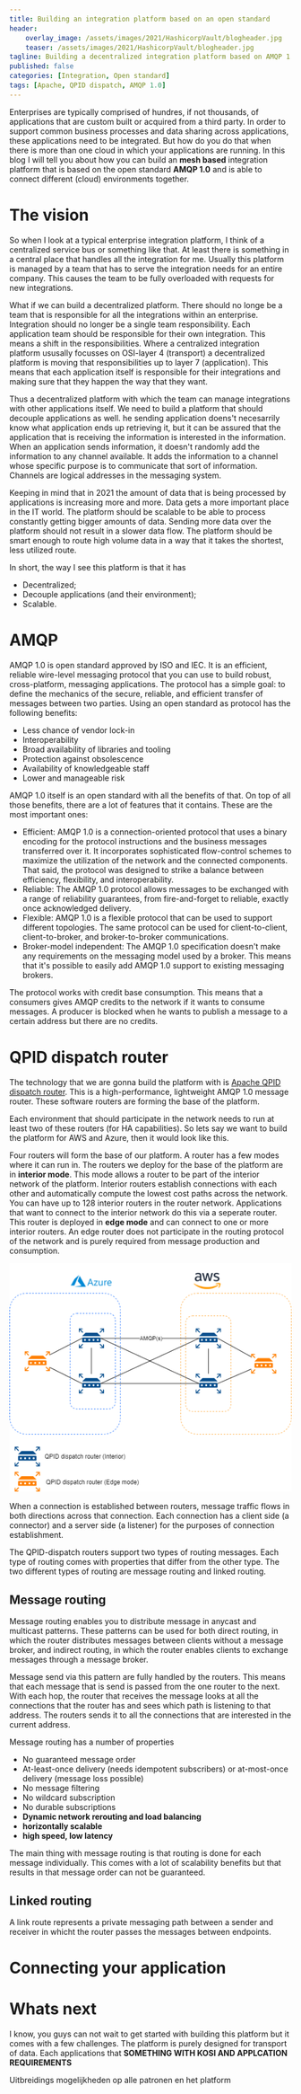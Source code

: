 ```yaml
---
title: Building an integration platform based on an open standard
header:    
    overlay_image: /assets/images/2021/HashicorpVault/blogheader.jpg
    teaser: /assets/images/2021/HashicorpVault/blogheader.jpg
tagline: Building a decentralized integration platform based on AMQP 1.0
published: false
categories: [Integration, Open standard]
tags: [Apache, QPID dispatch, AMQP 1.0]
---
```


Enterprises are typically comprised of hundres, if not thousands, of applications that are custom built or acquired from a third party. In order to support common business processes and data sharing across applications, these applications need to be integrated. But how do you do that when there is more than one cloud in which your applications are running. In this blog I will tell you about how you can build an **mesh based** integration platform that is based on the open standard **AMQP 1.0** and is able to connect different (cloud) environments together. 

# The vision
So when I look at a typical enterprise integration platform, I think of a centralized service bus or something like that. At least there is something in a central place that handles all the integration for me. Usually this platform is managed by a team that has to serve the integration needs for an entire company. This causes the team to be fully overloaded with requests for new integrations.

What if we can build a decentralized platform. There should no longe be a team that is responsible for all the integrations within an enterprise. Integration should no longer be a single team responsibility. Each application team should be responsible for their own integration. This means a shift in the responsibilities. Where a centralized integration platform ususally focusses on OSI-layer 4 (transport) a decentralized platform is moving that responsibilities up to layer 7 (application). This means that each application itself is responsible for their integrations and making sure that they happen the way that they want.

Thus a decentralized platform with which the team can manage integrations with other applications itself. We need to build a platform that should decouple applications as well. he sending application doens't necesarrily know what application ends up retrieving it, but it can be assured that the application that is receiving the information is interested in the information. When an application sends information, it doesn't randomly add the information to any channel available. It adds the information to a channel whose specific purpose is to communicate that sort of information. Channels are logical addresses in the messaging system.

Keeping in mind that in 2021 the amount of data that is being processed by applications is increasing more and more. Data gets a more important place in the IT world. The platform should be scalable to be able to process constantly getting bigger amounts of data. Sending more data over the platform should not result in a slower data flow. The platform should be smart enough to route high volume data in a way that it takes the shortest, less utilized route.

In short, the way I see this platform is that it has 
- Decentralized;
- Decouple applications (and their environment);
- Scalable.

# AMQP
AMQP 1.0 is open standard approved by ISO and IEC. It is an efficient, reliable wire-level messaging protocol that you can use to build robust, cross-platform, messaging applications. The protocol has a simple goal: to define the mechanics of the secure, reliable, and efficient transfer of messages between two parties. Using an open standard as protocol has the following benefits:

- Less chance of vendor lock-in
- Interoperability
- Broad availability of libraries and tooling
- Protection against obsolescence
- Availability of knowledgeable staff
- Lower and manageable risk

AMQP 1.0 itself is an open standard with all the benefits of that. On top of all those benefits, there are a lot of features that it contains. These are the most important ones: 

- Efficient: AMQP 1.0 is a connection-oriented protocol that uses a binary encoding for the protocol instructions and the business messages transferred over it. It incorporates sophisticated flow-control schemes to maximize the utilization of the network and the connected components. That said, the protocol was designed to strike a balance between efficiency, flexibility, and interoperability.
- Reliable: The AMQP 1.0 protocol allows messages to be exchanged with a range of reliability guarantees, from fire-and-forget to reliable, exactly once acknowledged delivery.
- Flexible: AMQP 1.0 is a flexible protocol that can be used to support different topologies. The same protocol can be used for client-to-client, client-to-broker, and broker-to-broker communications.
- Broker-model independent: The AMQP 1.0 specification doesn't make any requirements on the messaging model used by a broker. This means that it's possible to easily add AMQP 1.0 support to existing messaging brokers.

The protocol works with credit base consumption. This means that a consumers gives AMQP credits to the network if it wants to consume messages. A producer is blocked when he wants to publish a message to a certain address but there are no credits.

# QPID dispatch router
The technology that we are gonna build the platform with is [Apache QPID dispatch router](https://qpid.apache.org/components/dispatch-router/index.html). This is a high-performance, lightweight AMQP 1.0 message router. These software routers are forming the base of the platform. 

Each environment that should participate in the network needs to run at least two of these routers (for HA capabilities). So lets say we want to build the platform for AWS and Azure, then it would look like this. 

Four routers will form the base of our platform. A router has a few modes where it can run in. The routers we deploy for the base of the platform are in **interior mode**. This mode allows a router to be part of the interior network of the platform. Interior routers establish connections with each other and automatically compute the lowest cost paths across the network. You can have up to 128 interior routers in the router network. Applications that want to connect to the interior network do this via a seperate router. This router is deployed in **edge mode** and can connect to one or more interior routers. An edge router does not participate in the routing protocol of the network and is purely required from message production and consumption.

![PlatformBase](../assets/images/2021/IntegrationPlatform/PlatformBase.png)

When a connection is established between routers, message traffic flows in both directions across that connection. Each connection has a client side (a connector) and a server side (a listener) for the purposes of connection establishment.

The QPID-dispatch routers support two types of routing messages. Each type of routing comes with properties that differ from the other type. The two different types of routing are message routing and linked routing.

## Message routing
Message routing enables you to distribute message in anycast and multicast patterns. These patterns can be used for both direct routing, in which the router distributes messages between clients without a message broker, and indirect routing, in which the router enables clients to exchange messages through a message broker.

Message send via this pattern are fully handled by the routers. This means that each message that is send is passed from the one router to the next. With each hop, the router that receives the message looks at all the connections that the router has and sees which path is listening to that address. The routers sends it to all the connections that are interested in the current address.

Message routing has a number of properties 

- No guaranteed message order
- At-least-once delivery (needs idempotent subscribers) or at-most-once delivery (message loss possible)
- No message filtering
- No wildcard subscription
- No durable subscriptions
- **Dynamic network rerouting and load balancing**
- **horizontally scalable**
- **high speed, low latency**

The main thing with message routing is that routing is done for each message individually. This comes with a lot of scalability benefits but that results in that message order can not be guaranteed.

## Linked routing
A link route represents a private messaging path between a sender and receiver in whicht the router passes the messages between endpoints. 

# Connecting your application


# Whats next
I know, you guys can not wait to get started with building this platform but it comes with a few challenges. The platform is purely designed for transport of data. Each applications that **SOMETHING WITH KOSI AND APPLCATION REQUIREMENTS**


Uitbreidings mogelijkheden op alle patronen en het platform